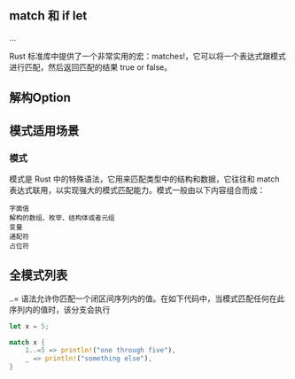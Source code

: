 ## match 和 if let

...

Rust 标准库中提供了一个非常实用的宏：matches!，它可以将一个表达式跟模式进行匹配，然后返回匹配的结果 true or false。

## 解构Option


## 模式适用场景

### 模式
模式是 Rust 中的特殊语法，它用来匹配类型中的结构和数据，它往往和 match 表达式联用，以实现强大的模式匹配能力。模式一般由以下内容组合而成：

    字面值
    解构的数组、枚举、结构体或者元组
    变量
    通配符
    占位符


## 全模式列表

..= 语法允许你匹配一个闭区间序列内的值。在如下代码中，当模式匹配任何在此序列内的值时，该分支会执行
```Rust
let x = 5;

match x {
    1..=5 => println!("one through five"),
    _ => println!("something else"),
}
```